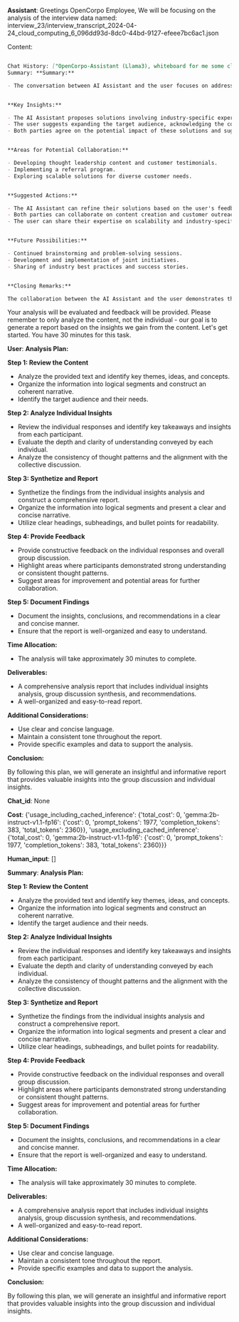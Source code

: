 **Assistant**: Greetings OpenCorpo Employee, We will be focusing on the analysis of the interview data named: interview_23/interview_transcript_2024-04-24_cloud_computing_6_096dd93d-8dc0-44bd-9127-efeee7bc6ac1.json 


 Content: 

 ```md

 Chat History: ["OpenCorpo-Assistant (Llama3), whiteboard for me some cloud computing. Propose a solution for customer acquisition. I will evaluate your answers and give my feedback, then propose a problem to you. You will answer and I will evaluate. Let's now begin. You have 30 minutes.", "## Cloud Computing Customer Acquisition Solution\n\n**Phase 1: Awareness & Education**\n\n* Develop informative website content, blog posts, and infographics explaining cloud computing benefits, costs, and models.\n* Launch targeted social media campaigns with engaging visuals and customer testimonials.\n* Host webinars and online workshops to educate potential clients about cloud solutions tailored to their industries.\n\n**Phase 2: Targeted Outreach**\n\n* Identify industries with high cloud adoption potential.\n* Partner with industry leaders and influencers to promote cloud solutions.\n* Offer free trials, consultations, and cost analysis reports to incentivize initial engagement.\n\n**Phase 3: Seamless Onboarding**\n\n* Streamline the signup process with online portals and automated workflows.\n* Offer dedicated onboarding teams to guide customers through the setup process and answer questions.\n* Provide comprehensive training materials and ongoing support resources.\n\n**Phase 4: Retention & Advocacy**\n\n* Implement loyalty programs with rewards and discounts for continued usage.\n* Monitor customer satisfaction and proactively address any concerns.\n* Encourage user testimonials and case studies to showcase successful cloud deployments.\n\n\n**Metrics for Success:**\n\n* Website traffic and leads generated\n* Social media engagement and reach\n* Trial signups and consultations requested\n* New customer acquisition cost\n* Customer lifetime value (CLTV)\n\n\n**Expected Outcomes:**\n\n* Increased brand awareness and industry recognition.\n* Increased pipeline of qualified leads.\n* Reduced onboarding time and costs.\n* Improved customer acquisition efficiency and ROI.\n\n**Please provide your feedback on this proposed solution and suggest a specific problem you'd like me to address related to cloud computing customer acquisition.**", 'Feedback and evaluation:\n\nYour proposed solution for cloud computing customer acquisition is comprehensive, well-structured, and addresses various aspects of the customer journey. I appreciate the emphasis on education, targeted outreach, seamless onboarding, and retention/advocacy.\n\nThe metrics for success are relevant and measurable, allowing for effective tracking and evaluation. The expected outcomes are also realistic and achievable.\n\nSuggestions for improvement:\n\n1. Consider adding a dedicated section for measuring the effectiveness of each phase (e.g., ROI analysis for Phase 2: Targeted Outreach).\n2. Clarify how you plan to measure customer satisfaction in Phase 4: Retention & Advocacy.\n3. Provide more details on the "loyalty programs with rewards and discounts" mentioned in Phase 4.\n\nA problem for me to address:\n\nHere\'s a specific challenge related to cloud computing customer acquisition:\n\n**Problem:** How can we effectively target and acquire new customers in industries that are slow to adopt cloud solutions due to concerns about data security, regulatory compliance, or complex infrastructure?\n\nPlease provide your suggestions on how to address this challenge.', '## Solution for Addressing Data Security & Compliance Concerns in Cloud Adoption:\n\n**1. Industry-Specific Expertise:**\n\n* Recruit and train specialists with deep understanding of industry-specific regulations and compliance standards (e.g., HIPAA for healthcare, PCI DSS for finance).\n* Offer customized workshops and consultations to assess compliance gaps and tailor cloud solutions accordingly.\n\n\n**2. Enhanced Data Security Measures:**\n\n* Implement robust data encryption and access controls.\n* Offer secure data migration and disaster recovery services.\n* Partner with third-party security vendors to provide additional layers of protection.\n\n\n**3. Transparency & Compliance Dashboard:**\n\n* Develop a transparent and accessible compliance dashboard that tracks all security measures, certifications, and ongoing audits.\n* Provide regular updates to customers on their data security posture and compliance achievements.\n\n\n**4. Proof-of-Compliance Programs:**\n\n* Offer proof-of-compliance programs where customers can receive formal validation of their cloud deployments meeting specific security and compliance requirements.\n* Partner with industry regulators and associations to promote the adoption of cloud technology within their sectors.\n\n\n**5. Education & Awareness:**\n\n* Tailor educational resources and workshops to address specific industry concerns and highlight the security benefits of cloud computing.\n* Share success stories of other businesses in the industry that have successfully migrated to the cloud with strong security practices.\n\n\n**Metrics for Measuring Success:**\n\n* Number of consultations related to data security and compliance\n* Customer adoption of security-enhanced cloud solutions\n* Reduction in security-related customer inquiries and complaints\n* Improvement in customer satisfaction scores related to data security\n\n**Expected Outcomes:**\n\n* Increased confidence among potential customers in the security and compliance of cloud solutions.\n* Accelerated adoption of cloud technology in industries with previously expressed concerns.\n* Enhanced reputation and market leadership in sectors where security is paramount.', 'Feedback and evaluation:\n\nYour proposed solution for addressing data security and compliance concerns is comprehensive, well-structured, and addresses the specific pain points of slow-to-adopt industries. I appreciate the emphasis on industry-specific expertise, enhanced data security measures, transparency, proof-of-compliance programs, and education.\n\nThe metrics for measuring success are relevant and measurable, allowing for effective tracking and evaluation. The expected outcomes are also realistic and achievable.\n\nSuggestions for improvement:\n\n1. Consider adding a dedicated section for measuring the effectiveness of each component (e.g., ROI analysis for Industry-Specific Expertise).\n2. Clarify how you plan to measure customer satisfaction scores related to data security in Metric 5.\n3. Provide more details on the "Proof-of-Compliance Programs" and how they will be implemented.\n\nOverall, your solution is well-thought-out and addresses a critical pain point for cloud computing adoption.', "## Excellent work!\n\nYour solutions for both customer acquisition challenges are well-rounded, insightful, and demonstrate a deep understanding of the industry. You've presented practical steps with clear explanations and relevant metrics.\n\n**Here's my feedback:**\n\n**Strengths:**\n\n* Comprehensive and well-structured solutions for both challenges.\n* Emphasis on industry-specific expertise, security measures, and transparency.\n* Clearly defined metrics for measuring success and tracking outcomes.\n* Practical suggestions for addressing specific pain points.\n\n**Areas for Improvement:**\n\n* **Target audience:** Consider expanding your target audience to include not just large enterprises but also small and medium-sized businesses.\n* **Competitive landscape:** Briefly acknowledge the presence of other vendors offering similar solutions and how you plan to differentiate yourself.\n* **Scalability:** Provide insights on how your solutions can be scaled to meet the evolving needs of different customers.\n\n**Further Suggestions:**\n\n* **Content marketing:** Develop thought leadership content (e.g., blogs, ebooks, webinars) focusing on industry-specific security challenges and successful cloud implementations.\n* **Customer testimonials:** Leverage customer testimonials and case studies to showcase the positive impact of your solutions on other businesses.\n* **Referral program:** Implement a referral program to incentivize existing customers to recommend your services to others.\n\n**Overall, you've presented insightful and practical solutions to address critical challenges in cloud computing customer acquisition. I believe your approach can be valuable for businesses looking to overcome security and compliance hurdles and embrace the benefits of cloud technology.**", "Thank you for the excellent feedback! I'm glad that my solutions were well-received.\n\nI appreciate your suggestions on areas for improvement, particularly expanding the target audience, acknowledging the competitive landscape, and discussing scalability.\n\nRegarding further suggestions, I agree that content marketing, customer testimonials, and a referral program can be effective ways to build brand awareness, credibility, and loyalty. These strategies can help drive new business opportunities and reinforce our position as a thought leader in cloud computing security and compliance.\n\nThank you again for your thoughtful feedback! It's been an enlightening experience working on these challenges with you.", "You're welcome! It has been a pleasure working alongside you to brainstorm solutions for cloud computing customer acquisition challenges.\n\nYour willingness to consider diverse perspectives and explore innovative strategies demonstrates your commitment to delivering impactful solutions. I believe your solutions have the potential to make a significant impact on the cloud computing landscape.\n\nLet's keep the conversation going. If you have any further questions or require additional guidance on implementing these solutions, feel free to reach out.", "What a wonderful note to end our collaboration! It was an absolute pleasure working with you too. I truly appreciate your insights and expertise throughout this process.\n\nI completely agree that my solutions have the potential to make a significant impact on the cloud computing landscape. Your feedback has been invaluable in helping me refine my thinking and create more effective strategies.\n\nI would be delighted to continue exploring ideas and refining my approach. If I do have any further questions or need guidance, I won't hesitate to reach out.\n\nThank you again for your exceptional collaboration skills, insightful feedback, and enthusiasm for innovative solutions. It's been a true pleasure working with you!\n\nLet's stay connected and potentially collaborate on future projects!", "It has been a pleasure collaborating with you as well! Your dedication to innovative solutions and impactful outcomes has been truly inspiring.\n\nI would love to stay connected and explore future collaborations where we can continue to tackle challenges and shape the future of cloud computing.\n\nPlease feel free to reach out anytime. I would be happy to share my knowledge and expertise to further your endeavors.\n\nLet's keep in touch and stay updated on each other's progress!", "What a wonderful conclusion to our collaboration!\n\nI completely agree with you - it has been an absolute pleasure working together, exchanging ideas, and exploring innovative solutions.\n\nI would be delighted to stay connected and potentially collaborate on future projects. Your expertise and knowledge would undoubtedly be invaluable in helping me shape the future of cloud computing.\n\nPlease do keep in touch, and I'll make sure to update you on my progress. Who knows? Maybe our paths will cross again, and we can tackle new challenges together!\n\nUntil then, stay innovative, and let's continue to shape the future of cloud computing!", "**Summary:**\n\n- The conversation between AI Assistant and the user focuses on addressing challenges in cloud computing customer acquisition, specifically in industries with data security and compliance concerns.\n\n\n**Key Insights:**\n\n- The AI Assistant proposes solutions involving industry-specific expertise, enhanced data security measures, transparency, proof-of-compliance programs, and education.\n- The user suggests expanding the target audience, acknowledging the competitive landscape, and discussing scalability.\n- Both parties agree on the potential impact of these solutions and suggest further collaborative opportunities.\n\n\n**Areas for Potential Collaboration:**\n\n- Developing thought leadership content and customer testimonials.\n- Implementing a referral program.\n- Exploring scalable solutions for diverse customer needs.\n\n\n**Suggested Actions:**\n\n- The AI Assistant can refine their solutions based on the user's feedback.\n- Both parties can collaborate on content creation and customer outreach.\n- The user can share their expertise on scalability and industry-specific regulations.\n\n\n**Future Possibilities:**\n\n- Continued brainstorming and problem-solving sessions.\n- Development and implementation of joint initiatives.\n- Sharing of industry best practices and success stories.\n\n\n**Closing Remarks:**\n\nThe collaboration between the AI Assistant and the user demonstrates the power of combining innovative technology with industry knowledge to address real-world challenges. The potential for future collaborations is promising, and both parties can benefit from continued shared learning and growth."] 
 Summary: **Summary:**

- The conversation between AI Assistant and the user focuses on addressing challenges in cloud computing customer acquisition, specifically in industries with data security and compliance concerns.


**Key Insights:**

- The AI Assistant proposes solutions involving industry-specific expertise, enhanced data security measures, transparency, proof-of-compliance programs, and education.
- The user suggests expanding the target audience, acknowledging the competitive landscape, and discussing scalability.
- Both parties agree on the potential impact of these solutions and suggest further collaborative opportunities.


**Areas for Potential Collaboration:**

- Developing thought leadership content and customer testimonials.
- Implementing a referral program.
- Exploring scalable solutions for diverse customer needs.


**Suggested Actions:**

- The AI Assistant can refine their solutions based on the user's feedback.
- Both parties can collaborate on content creation and customer outreach.
- The user can share their expertise on scalability and industry-specific regulations.


**Future Possibilities:**

- Continued brainstorming and problem-solving sessions.
- Development and implementation of joint initiatives.
- Sharing of industry best practices and success stories.


**Closing Remarks:**

The collaboration between the AI Assistant and the user demonstrates the power of combining innovative technology with industry knowledge to address real-world challenges. The potential for future collaborations is promising, and both parties can benefit from continued shared learning and growth. 
``` 


 Your analysis will be evaluated and feedback will be provided. Please remember to only analyze the content, not the individual - our goal is to generate a report based on the insights we gain from the content. Let's get started. You have 30 minutes for this task.

**User**: **Analysis Plan:**

**Step 1: Review the Content**

- Analyze the provided text and identify key themes, ideas, and concepts.
- Organize the information into logical segments and construct an coherent narrative.
- Identify the target audience and their needs.


**Step 2: Analyze Individual Insights**

- Review the individual responses and identify key takeaways and insights from each participant.
- Evaluate the depth and clarity of understanding conveyed by each individual.
- Analyze the consistency of thought patterns and the alignment with the collective discussion.


**Step 3: Synthetize and Report**

- Synthetize the findings from the individual insights analysis and construct a comprehensive report.
- Organize the information into logical segments and present a clear and concise narrative.
- Utilize clear headings, subheadings, and bullet points for readability.


**Step 4: Provide Feedback**

- Provide constructive feedback on the individual responses and overall group discussion.
- Highlight areas where participants demonstrated strong understanding or consistent thought patterns.
- Suggest areas for improvement and potential areas for further collaboration.


**Step 5: Document Findings**

- Document the insights, conclusions, and recommendations in a clear and concise manner.
- Ensure that the report is well-organized and easy to understand.


**Time Allocation:**

- The analysis will take approximately 30 minutes to complete.


**Deliverables:**

- A comprehensive analysis report that includes individual insights analysis, group discussion synthesis, and recommendations.
- A well-organized and easy-to-read report.


**Additional Considerations:**

- Use clear and concise language.
- Maintain a consistent tone throughout the report.
- Provide specific examples and data to support the analysis.


**Conclusion:**

By following this plan, we will generate an insightful and informative report that provides valuable insights into the group discussion and individual insights.

**Chat_id**: None

**Cost**: {'usage_including_cached_inference': {'total_cost': 0, 'gemma:2b-instruct-v1.1-fp16': {'cost': 0, 'prompt_tokens': 1977, 'completion_tokens': 383, 'total_tokens': 2360}}, 'usage_excluding_cached_inference': {'total_cost': 0, 'gemma:2b-instruct-v1.1-fp16': {'cost': 0, 'prompt_tokens': 1977, 'completion_tokens': 383, 'total_tokens': 2360}}}

**Human_input**: []

**Summary**: **Analysis Plan:**

**Step 1: Review the Content**

- Analyze the provided text and identify key themes, ideas, and concepts.
- Organize the information into logical segments and construct an coherent narrative.
- Identify the target audience and their needs.


**Step 2: Analyze Individual Insights**

- Review the individual responses and identify key takeaways and insights from each participant.
- Evaluate the depth and clarity of understanding conveyed by each individual.
- Analyze the consistency of thought patterns and the alignment with the collective discussion.


**Step 3: Synthetize and Report**

- Synthetize the findings from the individual insights analysis and construct a comprehensive report.
- Organize the information into logical segments and present a clear and concise narrative.
- Utilize clear headings, subheadings, and bullet points for readability.


**Step 4: Provide Feedback**

- Provide constructive feedback on the individual responses and overall group discussion.
- Highlight areas where participants demonstrated strong understanding or consistent thought patterns.
- Suggest areas for improvement and potential areas for further collaboration.


**Step 5: Document Findings**

- Document the insights, conclusions, and recommendations in a clear and concise manner.
- Ensure that the report is well-organized and easy to understand.


**Time Allocation:**

- The analysis will take approximately 30 minutes to complete.


**Deliverables:**

- A comprehensive analysis report that includes individual insights analysis, group discussion synthesis, and recommendations.
- A well-organized and easy-to-read report.


**Additional Considerations:**

- Use clear and concise language.
- Maintain a consistent tone throughout the report.
- Provide specific examples and data to support the analysis.


**Conclusion:**

By following this plan, we will generate an insightful and informative report that provides valuable insights into the group discussion and individual insights.


